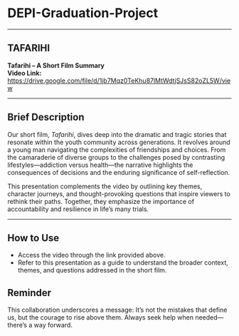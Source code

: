 # DEPI-Graduation-Project

---

## TAFARIHI 
**Tafarihi – A Short Film Summary**  
**Video Link:** https://drive.google.com/file/d/1jb7Mqz0TeKhu87lMtWdtjSJsS82oZL5W/view

---

## Brief Description  
Our short film, *Tafarihi*, dives deep into the dramatic and tragic stories that resonate within the youth community across generations. It revolves around a young man navigating the complexities of friendships and choices. From the camaraderie of diverse groups to the challenges posed by contrasting lifestyles—addiction versus health—the narrative highlights the consequences of decisions and the enduring significance of self-reflection.

This presentation complements the video by outlining key themes, character journeys, and thought-provoking questions that inspire viewers to rethink their paths. Together, they emphasize the importance of accountability and resilience in life’s many trials.

---

## How to Use  
- Access the video through the link provided above.  
- Refer to this presentation as a guide to understand the broader context, themes, and questions addressed in the short film.  

## Reminder  
This collaboration underscores a message: It’s not the mistakes that define us, but the courage to rise above them. Always seek help when needed—there’s a way forward.
